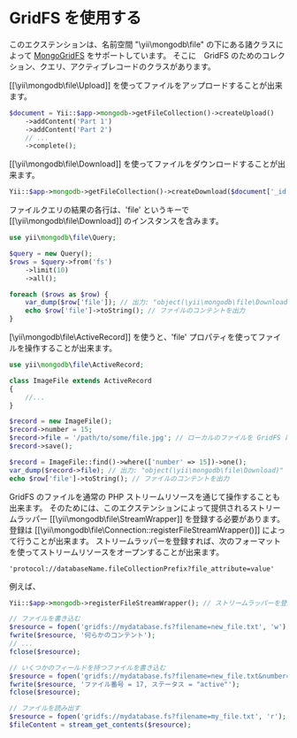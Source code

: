 GridFS を使用する
=================

このエクステンションは、名前空間 "\yii\mongodb\file" の下にある諸クラスによって [MongoGridFS](http://docs.mongodb.org/manual/core/gridfs/) をサポートしています。
そこに　GridFS のためのコレクション、クエリ、アクティブレコードのクラスがあります。

[[\yii\mongodb\file\Upload]] を使ってファイルをアップロードすることが出来ます。

```php
$document = Yii::$app->mongodb->getFileCollection()->createUpload()
    ->addContent('Part 1')
    ->addContent('Part 2')
    // ...
    ->complete();
```

[[\yii\mongodb\file\Download]] を使ってファイルをダウンロードすることが出来ます。

```php
Yii::$app->mongodb->getFileCollection()->createDownload($document['_id'])->toFile('/path/to/file.dat');
```

ファイルクエリの結果の各行は、'file' というキーで [[\yii\mongodb\file\Download]] のインスタンスを含みます。

```php
use yii\mongodb\file\Query;

$query = new Query();
$rows = $query->from('fs')
    ->limit(10)
    ->all();

foreach ($rows as $row) {
    var_dump($row['file']); // 出力: "object(\yii\mongodb\file\Download)"
    echo $row['file']->toString(); // ファイルのコンテントを出力
}
```

[\yii\mongodb\file\ActiveRecord]] を使うと、'file' プロパティを使ってファイルを操作することが出来ます。

```php
use yii\mongodb\file\ActiveRecord;

class ImageFile extends ActiveRecord
{
    //...
}

$record = new ImageFile();
$record->number = 15;
$record->file = '/path/to/some/file.jpg'; // ローカルのファイルを GridFS にアップロード
$record->save();

$record = ImageFile::find()->where(['number' => 15])->one();
var_dump($record->file); // 出力: "object(\yii\mongodb\file\Download)"
echo $row['file']->toString(); // ファイルのコンテントを出力
```

GridFS のファイルを通常の PHP ストリームリソースを通じて操作することも出来ます。
そのためには、このエクステンションによって提供されるストリームラッパー [[\yii\mongodb\file\StreamWrapper]] を登録する必要があります。
登録は [[\yii\mongodb\file\Connection::registerFileStreamWrapper()]] によって行うことが出来ます。
ストリームラッパーを登録すれば、次のフォーマットを使ってストリームリソースをオープンすることが出来ます。

```
'protocol://databaseName.fileCollectionPrefix?file_attribute=value'
```

例えば、

```php
Yii::$app->mongodb->registerFileStreamWrapper(); // ストリームラッパーを登録

// ファイルを書き込む
$resource = fopen('gridfs://mydatabase.fs?filename=new_file.txt', 'w');
fwrite($resource, '何らかのコンテント');
// ...
fclose($resource);

// いくつかのフィールドを持つファイルを書き込む
$resource = fopen('gridfs://mydatabase.fs?filename=new_file.txt&number=17&status=active', 'w');
fwrite($resource, 'ファイル番号 = 17, ステータス = "active"');
fclose($resource);

// ファイルを読み出す
$resource = fopen('gridfs://mydatabase.fs?filename=my_file.txt', 'r');
$fileContent = stream_get_contents($resource);
```
